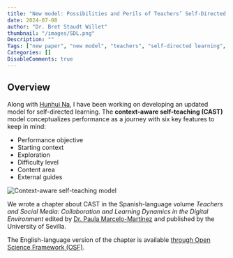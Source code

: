 ```yaml
---
title: "New model: Possibilities and Perils of Teachers’ Self-Directed Learning on Social Media"
date: 2024-07-08
author: "Dr. Bret Staudt Willet"
thumbnail: "/images/SDL.png"
Description: ""
Tags: ["new paper", "new model", "teachers", "self-directed learning", "context-aware self-teaching", "social media"]
Categories: []
DisableComments: true
---
```


## Overview

Along with [Hunhui Na](https://hunhuina.wixsite.com/), I have been working on developing an updated model for self-directed learning. The **context-aware self-teaching (CAST)** model conceptualizes performance as a journey with six key features to keep in mind:

- Performance objective
- Starting context
- Exploration
- Difficulty level
- Content area
- External guides

![Context-aware self-teaching model](/images/SDL-journey.png)

We wrote a chapter about CAST in the Spanish-language volume *Teachers and Social Media: Collaboration and Learning Dynamics in the Digital Environment* edited by [Dr. Paula Marcelo-Martínez](https://sites.google.com/view/paulamarcelo/) and published by the University of Sevilla.

The English-language version of the chapter is available [through Open Science Framework (OSF)](https://doi.org/10.17605/OSF.IO/8K3T4).
